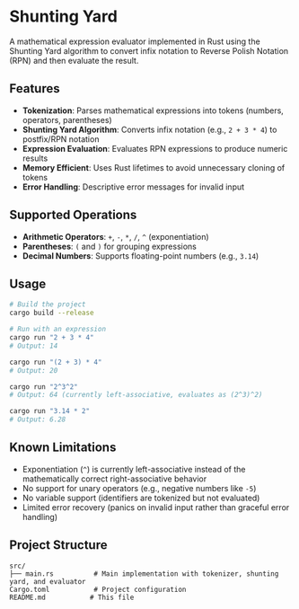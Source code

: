 # Shunting Yard

A mathematical expression evaluator implemented in Rust using the Shunting Yard algorithm to convert infix notation to Reverse Polish Notation (RPN) and then evaluate the result.

## Features

- **Tokenization**: Parses mathematical expressions into tokens (numbers, operators, parentheses)
- **Shunting Yard Algorithm**: Converts infix notation (e.g., `2 + 3 * 4`) to postfix/RPN notation
- **Expression Evaluation**: Evaluates RPN expressions to produce numeric results
- **Memory Efficient**: Uses Rust lifetimes to avoid unnecessary cloning of tokens
- **Error Handling**: Descriptive error messages for invalid input

## Supported Operations

- **Arithmetic Operators**: `+`, `-`, `*`, `/`, `^` (exponentiation)
- **Parentheses**: `(` and `)` for grouping expressions
- **Decimal Numbers**: Supports floating-point numbers (e.g., `3.14`)

## Usage

```bash
# Build the project
cargo build --release

# Run with an expression
cargo run "2 + 3 * 4"
# Output: 14

cargo run "(2 + 3) * 4"
# Output: 20

cargo run "2^3^2"
# Output: 64 (currently left-associative, evaluates as (2^3)^2)

cargo run "3.14 * 2"
# Output: 6.28
```

## Known Limitations

- Exponentiation (`^`) is currently left-associative instead of the mathematically correct right-associative behavior
- No support for unary operators (e.g., negative numbers like `-5`)
- No variable support (identifiers are tokenized but not evaluated)
- Limited error recovery (panics on invalid input rather than graceful error handling)

## Project Structure

```
src/
├── main.rs          # Main implementation with tokenizer, shunting yard, and evaluator
Cargo.toml           # Project configuration
README.md           # This file
```
